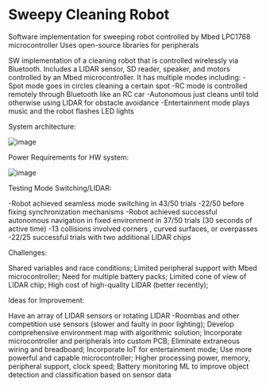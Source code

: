 # Sweepy Cleaning Robot
 Software implementation for sweeping robot controlled by Mbed LPC1768 microcontroller
 Uses open-source libraries for peripherals

SW implementation of a cleaning robot that is controlled wirelessly via Bluetooth. Includes a LIDAR sensor, SD reader, speaker, and motors controlled by an Mbed microcontroller. It has multiple modes including:
-Spot mode goes in circles cleaning a certain spot
-RC mode is controlled remotely through Bluetooth like an RC car
-Autonomous just cleans until told otherwise using LIDAR for obstacle avoidance
-Entertainment mode plays music and the robot flashes LED lights

System architecture: 

![image](https://github.com/user-attachments/assets/d93e3590-764e-4d70-a6b1-e685e6489124)


Power Requirements for HW system:

![image](https://github.com/user-attachments/assets/c679190a-0331-49f1-aaf9-fbc78253d6bc)

Testing Mode Switching/LIDAR: 

-Robot achieved seamless mode switching in 43/50 trials
-22/50 before fixing synchronization mechanisms
-Robot achieved successful autonomous navigation in fixed environment in 37/50 trials (30 seconds of active time)
-13 collisions involved corners , curved surfaces, or overpasses
-22/25 successful trials with two additional LIDAR chips

Challenges: 

Shared variables and race conditions;
Limited peripheral support with Mbed microcontroller;
Need for multiple battery packs;
Limited cone of view of LIDAR chip;
High cost of high-quality LIDAR (better recently);

Ideas for Improvement:

Have an array of LIDAR sensors or rotating LIDAR
-Roombas and other competition use sensors (slower and faulty in poor lighting);
Develop comprehensive environment map with algorithmic solution; 
Incorporate microcontroller and peripherals into custom PCB;
Eliminate extraneous wiring and breadboard;
Incorporate IoT for entertainment mode;
Use more powerful and capable microcontroller;
Higher processing power, memory, peripheral support, clock speed;
Battery monitoring
ML to improve object detection and classification based on sensor data




